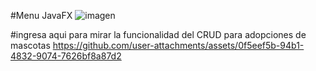 #Menu JavaFX
![imagen](https://github.com/user-attachments/assets/a1b2c73e-863a-42ab-a4da-e4fffc8ba59a)

#ingresa aqui para mirar la funcionalidad del CRUD  para adopciones de mascotas
https://github.com/user-attachments/assets/0f5eef5b-94b1-4832-9074-7626bf8a87d2


